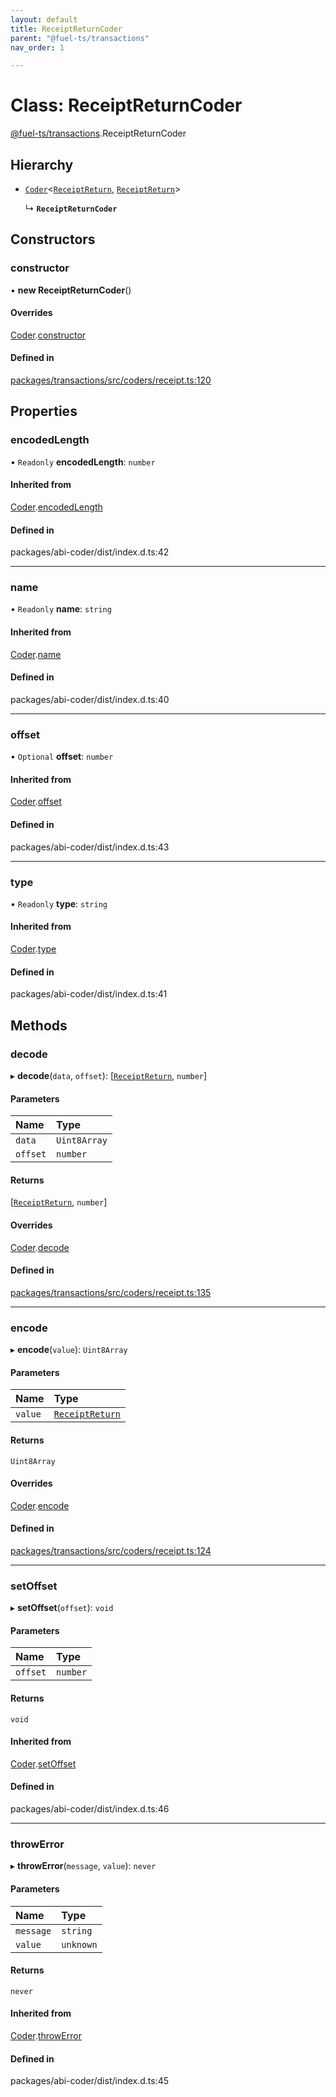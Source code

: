```yaml
---
layout: default
title: ReceiptReturnCoder
parent: "@fuel-ts/transactions"
nav_order: 1

---
```


# Class: ReceiptReturnCoder

[@fuel-ts/transactions](../index.md).ReceiptReturnCoder

## Hierarchy

- [`Coder`](internal-Coder.md)<[`ReceiptReturn`](../index.md#receiptreturn), [`ReceiptReturn`](../index.md#receiptreturn)\>

  ↳ **`ReceiptReturnCoder`**

## Constructors

### constructor

• **new ReceiptReturnCoder**()

#### Overrides

[Coder](internal-Coder.md).[constructor](internal-Coder.md#constructor)

#### Defined in

[packages/transactions/src/coders/receipt.ts:120](https://github.com/FuelLabs/fuels-ts/blob/master/packages/transactions/src/coders/receipt.ts#L120)

## Properties

### encodedLength

• `Readonly` **encodedLength**: `number`

#### Inherited from

[Coder](internal-Coder.md).[encodedLength](internal-Coder.md#encodedlength)

#### Defined in

packages/abi-coder/dist/index.d.ts:42

___

### name

• `Readonly` **name**: `string`

#### Inherited from

[Coder](internal-Coder.md).[name](internal-Coder.md#name)

#### Defined in

packages/abi-coder/dist/index.d.ts:40

___

### offset

• `Optional` **offset**: `number`

#### Inherited from

[Coder](internal-Coder.md).[offset](internal-Coder.md#offset)

#### Defined in

packages/abi-coder/dist/index.d.ts:43

___

### type

• `Readonly` **type**: `string`

#### Inherited from

[Coder](internal-Coder.md).[type](internal-Coder.md#type)

#### Defined in

packages/abi-coder/dist/index.d.ts:41

## Methods

### decode

▸ **decode**(`data`, `offset`): [[`ReceiptReturn`](../index.md#receiptreturn), `number`]

#### Parameters

| Name | Type |
| :------ | :------ |
| `data` | `Uint8Array` |
| `offset` | `number` |

#### Returns

[[`ReceiptReturn`](../index.md#receiptreturn), `number`]

#### Overrides

[Coder](internal-Coder.md).[decode](internal-Coder.md#decode)

#### Defined in

[packages/transactions/src/coders/receipt.ts:135](https://github.com/FuelLabs/fuels-ts/blob/master/packages/transactions/src/coders/receipt.ts#L135)

___

### encode

▸ **encode**(`value`): `Uint8Array`

#### Parameters

| Name | Type |
| :------ | :------ |
| `value` | [`ReceiptReturn`](../index.md#receiptreturn) |

#### Returns

`Uint8Array`

#### Overrides

[Coder](internal-Coder.md).[encode](internal-Coder.md#encode)

#### Defined in

[packages/transactions/src/coders/receipt.ts:124](https://github.com/FuelLabs/fuels-ts/blob/master/packages/transactions/src/coders/receipt.ts#L124)

___

### setOffset

▸ **setOffset**(`offset`): `void`

#### Parameters

| Name | Type |
| :------ | :------ |
| `offset` | `number` |

#### Returns

`void`

#### Inherited from

[Coder](internal-Coder.md).[setOffset](internal-Coder.md#setoffset)

#### Defined in

packages/abi-coder/dist/index.d.ts:46

___

### throwError

▸ **throwError**(`message`, `value`): `never`

#### Parameters

| Name | Type |
| :------ | :------ |
| `message` | `string` |
| `value` | `unknown` |

#### Returns

`never`

#### Inherited from

[Coder](internal-Coder.md).[throwError](internal-Coder.md#throwerror)

#### Defined in

packages/abi-coder/dist/index.d.ts:45
